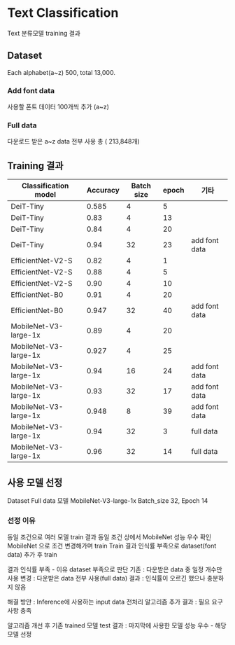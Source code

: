 # Text Classification
Text 분류모델 training 결과

## Dataset
Each alphabet(a~z) 500, total 13,000.

### Add font data
사용할 폰트 데이터 100개씩 추가 (a~z)

### Full data
다운로드 받은 a~z data 전부 사용 총 ( 213,848개)

## Training 결과
|Classification model|Accuracy|Batch size|epoch|기타
|----|----|----|----|----|
|DeiT-Tiny| 0.585|4|5
|DeiT-Tiny| 0.83|4|13
|DeiT-Tiny| 0.84|4|20
|DeiT-Tiny|0.94 |32| 23| add font data
|EfficientNet-V2-S| 0.82| 4|1
|EfficientNet-V2-S| 0.88| 4|5
|EfficientNet-V2-S| 0.90| 4|10
|EfficientNet-B0| 0.91 | 4| 20
|EfficientNet-B0| 0.947 | 32| 40 | add font data
|MobileNet-V3-large-1x| 0.89 | 4| 20
|MobileNet-V3-large-1x| 0.927 | 4| 25
|MobileNet-V3-large-1x| 0.94 | 16| 24 | add font data
|MobileNet-V3-large-1x| 0.93 | 32| 17 | add font data
|MobileNet-V3-large-1x| 0.948 | 8|  39| add font data
|MobileNet-V3-large-1x| 0.94 | 32|  3| full data
|MobileNet-V3-large-1x| 0.96 | 32|  14| full data

## 사용 모델 선정
Dataset Full data
모델 MobileNet-V3-large-1x
Batch_size 32, Epoch 14 

### 선정 이유
동일 조건으로 여러 모델 train 결과 동일 조건 상에서 MobileNet 성능 우수 확인
MobileNet 으로 조건 변경해가며 train
Train 결과 인식률 부족으로 dataset(font data) 추가 후 train

결과 인식률 부족 - 이유 dataset 부족으로 판단
기존 : 다운받은 data 중 일정 개수만 사용
변경 : 다운받은 data 전부 사용(full data)
결과 : 인식률이 오르긴 했으나 충분하지 않음

해결 방안 : Inference에 사용하는 input data 전처리 알고리즘 추가
결과 : 필요 요구사항 충족

알고리즘 개선 후 기존 trained 모델 test
결과 : 마지막에 사용한 모델 성능 우수 - 해당 모델 선정